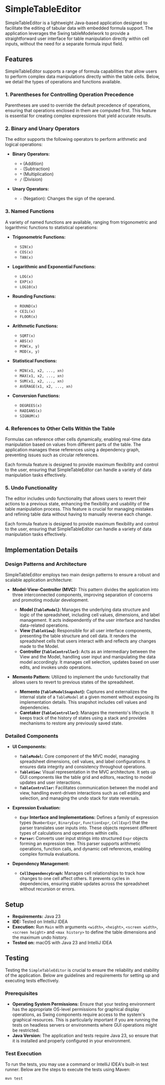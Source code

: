 # SimpleTableEditor

SimpleTableEditor is a lightweight Java-based application designed to facilitate the editing of tabular data with embedded formula support. The application leverages the Swing tableModelwork to provide a straightforward user interface for table manipulation directly within cell inputs, without the need for a separate formula input field.

## Features

SimpleTableEditor supports a range of formula capabilities that allow users to perform complex data manipulations directly within the table cells. Below, we detail the types of operations and functions available.

### 1. Parentheses for Controlling Operation Precedence

Parentheses are used to override the default precedence of operations, ensuring that operations enclosed in them are computed first. This feature is essential for creating complex expressions that yield accurate results.

### 2. Binary and Unary Operators

The editor supports the following operators to perform arithmetic and logical operations:

- **Binary Operators:**
    - `+` (Addition)
    - `-` (Subtraction)
    - `*` (Multiplication)
    - `/` (Division)

- **Unary Operators:**
    - `-` (Negation): Changes the sign of the operand.

### 3. Named Functions

A variety of named functions are available, ranging from trigonometric and logarithmic functions to statistical operations:

- **Trigonometric Functions:**
    - `SIN(x)`
    - `COS(x)`
    - `TAN(x)`

- **Logarithmic and Exponential Functions:**
    - `LOG(x)`
    - `EXP(x)`
    - `LOG10(x)`

- **Rounding Functions:**
    - `ROUND(x)`
    - `CEIL(x)`
    - `FLOOR(x)`

- **Arithmetic Functions:**
    - `SQRT(x)`
    - `ABS(x)`
    - `POW(x, y)`
    - `MOD(x, y)`

- **Statistical Functions:**
    - `MIN(x1, x2, ..., xn)`
    - `MAX(x1, x2, ..., xn)`
    - `SUM(x1, x2, ..., xn)`
    - `AVERAGE(x1, x2, ..., xn)`

- **Conversion Functions:**
    - `DEGREES(x)`
    - `RADIANS(x)`
    - `SIGNUM(x)`

### 4. References to Other Cells Within the Table

Formulas can reference other cells dynamically, enabling real-time data manipulation based on values from different parts of the table. The application manages these references using a dependency graph, preventing issues such as circular references.

Each formula feature is designed to provide maximum flexibility and control to the user, ensuring that SimpleTableEditor can handle a variety of data manipulation tasks effectively.

### 5. Undo Functionality

The editor includes undo functionality that allows users to revert their actions to a previous state, enhancing the flexibility and usability of the table manipulation process. This feature is crucial for managing mistakes and refining table data without having to manually reverse each change.

Each formula feature is designed to provide maximum flexibility and control to the user, ensuring that SimpleTableEditor can handle a variety of data manipulation tasks effectively.

## Implementation Details

### Design Patterns and Architecture

SimpleTableEditor employs two main design patterns to ensure a robust and scalable application architecture:

- **Model-View-Controller (MVC):** This pattern divides the application into three interconnected components, improving separation of concerns and promoting modular development.
  - **Model (`TableModel`):** Manages the underlying data structure and logic of the spreadsheet, including cell values, dimensions, and label management. It acts independently of the user interface and handles data-related operations.
  - **View (`TableView`):** Responsible for all user interface components, presenting the table structure and cell data. It renders the spreadsheet cells that users interact with and reflects any changes made to the Model.
  - **Controller (`TableController`):** Acts as an intermediary between the View and the Model, handling user input and manipulating the data model accordingly. It manages cell selection, updates based on user edits, and invokes undo operations.

- **Memento Pattern:** Utilized to implement the undo functionality that allows users to revert to previous states of the spreadsheet.
  - **Memento (`TableModelSnapshot`):** Captures and externalizes the internal state of a `TableModel` at a given moment without exposing its implementation details. This snapshot includes cell values and dependencies.
  - **Caretaker (`TableController`):** Manages the memento's lifecycle. It keeps track of the history of states using a stack and provides mechanisms to restore any previously saved state.

### Detailed Components

- **UI Components:**
  - **`TableModel`:** Core component of the MVC model, managing spreadsheet dimensions, cell values, and label configurations. It ensures data integrity and consistency throughout operations.
  - **`TableView`:** Visual representation in the MVC architecture. It sets up GUI components like the table grid and editors, reacting to model updates and user interactions.
  - **`TableController`:** Facilitates communication between the model and view, handling event-driven interactions such as cell editing and selection, and managing the undo stack for state reversals.

- **Expression Evaluation:**
  - **`Expr` Interface and Implementations:** Defines a family of expression types (`NumberExpr`, `BinaryExpr`, `FunctionExpr`, `CellExpr`) that the parser translates user inputs into. These objects represent different types of calculations and operations within cells.
  - **`Parser`:** Converts user input strings into structured `Expr` objects forming an expression tree. This parser supports arithmetic operations, function calls, and dynamic cell references, enabling complex formula evaluations.

- **Dependency Management:**
  - **`CellDependencyGraph`:** Manages cell relationships to track how changes to one cell affect others. It prevents cycles in dependencies, ensuring stable updates across the spreadsheet without recursion or errors.

## Setup

- **Requirements:** Java 23
- **IDE:** Tested on IntelliJ IDEA
- **Execution:** Run `Main` with arguments `<width>`, `<height>`, `<screen width>`, `<screen height>` and `<max history>` to define the table dimensions and the maximum undo history.
- **Tested on:** macOS with Java 23 and IntelliJ IDEA

## Testing

Testing the `SimpleTableEditor` is crucial to ensure the reliability and stability of the application. Below are guidelines and requirements for setting up and executing tests effectively.

### Prerequisites

- **Operating System Permissions:** Ensure that your testing environment has the appropriate OS-level permissions for graphical display operations, as Swing components require access to the system's graphical resources. This is particularly important if you are running the tests on headless servers or environments where GUI operations might be restricted.
- **Java Version:** The application and tests require Java 23, so ensure that it is installed and properly configured in your environment.

### Test Execution

To run the tests, you may use a command or IntelliJ IDEA's built-in test runner. Below are the steps to execute the tests using Maven:

```bash
mvn test
```
